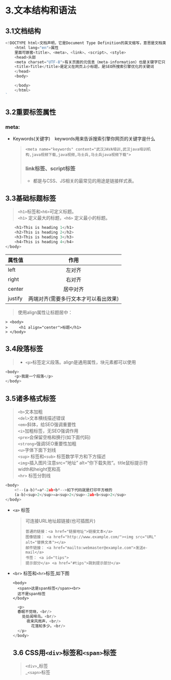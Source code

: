 # 3.文本结构和语法

## 3.1文档结构

```js
<!DOCTYPE html>文档声明，它是Document Type Definition的英文缩写，意思是文档类型定义
    <html lang="en">属性
    里面可嵌套<title>、<meta>、<link>、<script>、<style>
    <head>头部
    <meta charset="UTF-8">有关页面的元信息（meta-information）也是关键字它只可以放在head中
    <title>Title</title>是定义在网页上小标题，是SEO所搜索引擎优化的关键词
    </head>
    <body>

    </body>
    </html>
`
```

## 3.2重要标签属性

### meta:

* Keywords\(关键字\)　keywords用来告诉搜索引擎你网页的关键字是什么

  > `<meta name="keywords" content="武汉JAVA培训,武汉java培训机构,java视频下载,java视频,马士兵,马士兵java视频下载">`
  >
  > ### link标签、script标签
  >
  > * 都是与CSS、JS相关的最常见的用途是链接样式表。

## 3.3基础标题标签

> `<h1>`标签和`<h6>`可定义标题。  
> `<h1>` 定义最大的标题，`<h6>` 定义最小的标题。

```js
    <h1>This is heading 1</h1>
    <h2>This is heading 2</h2>
    <h3>This is heading 3</h3>
    <h4>This is heading 4</h4>
</body>
```

| 属性值 | 作用 |
| :--- | :---: |
| left | 左对齐 |
| right | 右对齐 |
| center | 居中对齐 |
| justify | 两端对齐\(需要多行文本才可以看出效果\) |

> 使用align属性让标题居中：

```
> <body>
>     <h1 align="center">标题</h1>
> </body>
```

## 3.4段落标签

> * `<p>`标签定义段落。align是通用属性，块元素都可以使用

```js
<body>
    <p>我是一个段落</p>
</body>
```

## 3.5诸多格式标签

> `<b>`文本加粗  
>         `<del>`文本横线描述错误  
>         `<em>`斜体，给SEO强调重要性  
>         `<i>`加粗标签，无SEO强调作用  
>         `<pre>`会保留空格和换行\(如下面代码\)  
>          `<strong>`强调SEO重要性加粗  
>         `<u>`字体下面下划线  
>         `<sup>` 标签和`<sub>` 标签数学平方和下方描述  
>         `<img>`插入图片注意src=“地址” alt=“你下载失败”。title鼠标提示符  
>         width和height宽和高  
>         `<hr>` 标签分割线

```js
<body>
    <!--(a-b)²=a²-2ab+b²-->如下代码就是打印平方根的
    (a-b)<sup>2</sup>=a<sup>2</sup>-2ab+b<sup>2</sup>
</body>
```

* `<a>` 标签

  > 可连接URL地址超链接\(也可插图片\)
  >
  > ```
  > 普通的链接：<a href="链接地址">链接文本</a>
  > 图像链接： <a href="http://www.example.com/"><img src="URL" alt="替换文本"></a> 
  > 邮件链接： <a href="mailto:webmaster@example.com">发送e-mail</a>
  > 书签： <a id="tips">
  > 提示部分</a> <a href="#tips">跳到提示部分</a>
  > ```

* `<br>` 标签和`<hr>`标签,如下图

  ```
  <body>
    <span>这是span标签</span><br>
    这不是span标签
  </body>
  ```

  ```js
    <p>
    春眠不觉晓，<br/>
      处处闻啼鸟。<br/>
        夜来风雨声，<br/>
          花落知多少。<br/>
    </p>
  </body>
  ```

  ## 3.6 CSS用`<div>`标签和`<span>`标签

  > `<div>`_标签      
  > _`<sapn>`标签




